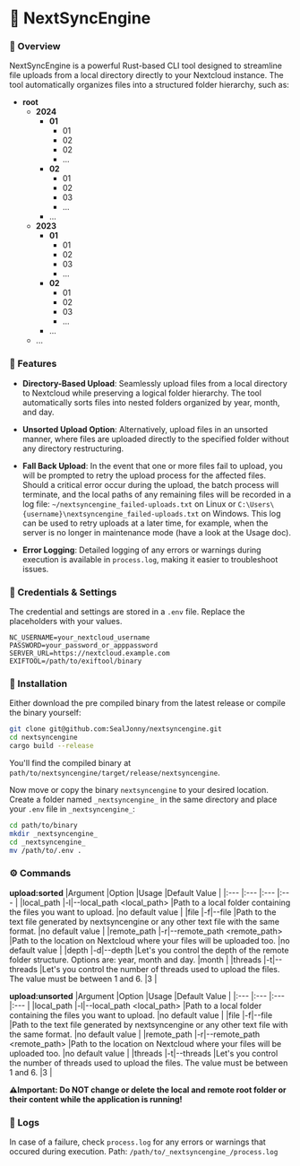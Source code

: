 # 🚀 NextSyncEngine

### 📖 Overview

NextSyncEngine is a powerful Rust-based CLI tool designed to streamline file uploads from a local directory directly to your Nextcloud instance. The tool automatically organizes files into a structured folder hierarchy, such as:

- **root**
  - **2024**
    - **01**
      - 01
      - 02
      - 02
      - ...
    - **02**
      - 01
      - 02
      - 03
      - ...
    - ...
  - **2023**
    - **01**
      - 01
      - 02
      - 03
      - ...
    - **02**
      - 01
      - 02
      - 03
      - ...
    - ...
  - ...


### 🚀 Features

- **Directory-Based Upload**: Seamlessly upload files from a local directory to Nextcloud while preserving a logical folder hierarchy. The tool automatically sorts files into nested folders organized by year, month, and day.

- **Unsorted Upload Option**: Alternatively, upload files in an unsorted manner, where files are uploaded directly to the specified folder without any directory restructuring.

- **Fall Back Upload**: In the event that one or more files fail to upload, you will be prompted to retry the upload process for the affected files. Should a critical error occur during the upload, the batch process will terminate, and the local paths of any remaining files will be recorded in a log file: `~/nextsyncengine_failed-uploads.txt` on Linux or `C:\Users\{username}\nextsyncengine_failed-uploads.txt` on Windows. This log can be used to retry uploads at a later time, for example, when the server is no longer in maintenance mode (have a look at the Usage doc).

- **Error Logging**: Detailed logging of any errors or warnings during execution is available in `process.log`, making it easier to troubleshoot issues.

### 🔐 Credentials & Settings
The credential and settings  are stored in a `.env` file. Replace the placeholders with your values.

```plaintext
NC_USERNAME=your_nextcloud_username
PASSWORD=your_password_or_apppassword
SERVER_URL=https://nextcloud.example.com
EXIFTOOL=/path/to/exiftool/binary
```

### 🔧 Installation
Either download the pre compiled binary from the latest release or compile the binary yourself:
```bash
git clone git@github.com:SealJonny/nextsyncengine.git
cd nextsyncengine
cargo build --release
```
You'll find the compiled binary at `path/to/nextsyncengine/target/release/nextsyncengine`.

Now move or copy the binary `nextsyncengine` to your desired location.
Create a folder named `_nextsyncengine_` in the same directory and place your `.env` file in `_nextsyncengine_`:
```bash
cd path/to/binary
mkdir _nextsyncengine_
cd _nextsyncengine_
mv /path/to/.env .
```

### ⚙️ Commands
**upload:sorted**
|Argument     |Option                         |Usage                                                                                                |Default Value    |
|:---         |:---                           |:---                                                                                                 |:---             |
|local_path   |-l\|--local_path <local_path>   |Path to a local folder containing the files you want to upload.                                      |no default value |
|file         |-f\|--file                      |Path to the text file generated by nextsyncengine or any other text file with the same format.       |no default value |
|remote_path  |-r\|--remote_path <remote_path> |Path to the location on Nextcloud where your files will be uploaded too.                             |no default value |
|depth        |-d\|--depth <depth>             |Let's you control the depth of the remote folder structure. Options are: year, month and day.        |month            |
|threads      |-t\|--threads <threads>         |Let's you control the number of threads used to upload the files. The value must be between 1 and 6. |3                |

**upload:unsorted**
|Argument     |Option                         |Usage                                                                                                |Default Value    |
|:---         |:---                           |:---                                                                                                 |:---             |
|local_path   |-l\|--local_path <local_path>   |Path to a local folder containing the files you want to upload.                                      |no default value |
|file         |-f\|--file                      |Path to the text file generated by nextsyncengine or any other text file with the same format.       |no default value |
|remote_path  |-r\|--remote_path <remote_path> |Path to the location on Nextcloud where your files will be uploaded too.                             |no default value |
|threads      |-t\|--threads <threads>         |Let's you control the number of threads used to upload the files. The value must be between 1 and 6. |3                |

 **⚠️Important: Do NOT change or delete the local and remote root folder or their content while the application is running!**


### 📜 Logs
In case of a failure, check `process.log` for any errors or warnings that occured during execution.
Path: `/path/to/_nextsyncengine_/process.log`